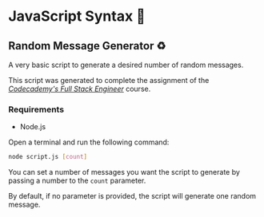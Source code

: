 # JavaScript Syntax 📝
## Random Message Generator ♻️

A very basic script to generate a desired number of random messages.

This script was generated to complete the assignment of the [*Codecademy's Full Stack Engineer*](https://www.codecademy.com/career-journey/full-stack-engineer) course.

### Requirements
- Node.js

Open a terminal and run the following command:
```sh
node script.js [count]
```
You can set a number of messages you want the script to generate by passing a number to the `count` parameter.

By default, if no parameter is provided, the script will generate one random message.